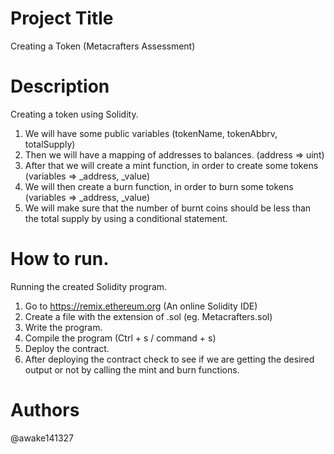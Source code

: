 # Project Title

Creating a Token (Metacrafters Assessment)

# Description

Creating a token using Solidity.
1) We will have some public variables (tokenName, tokenAbbrv, totalSupply)
2) Then we will have a mapping of addresses to balances. (address => uint)
3) After that we will create a mint function, in order to create some tokens (variables => _address, _value)
4) We will then create a burn function, in order to burn some tokens (variables => _address, _value)
5) We will make sure that the number of burnt coins should be less than the total supply by using a conditional statement.

# How to run.

Running the created Solidity program.
1) Go to https://remix.ethereum.org (An online Solidity IDE)
2) Create a file with the extension of .sol (eg. Metacrafters.sol)
3) Write the program.
4) Compile the program (Ctrl + s / command + s)
5) Deploy the contract. 
6) After deploying the contract check to see if we are getting the desired output or not by calling the mint and burn functions.

# Authors

@awake141327
